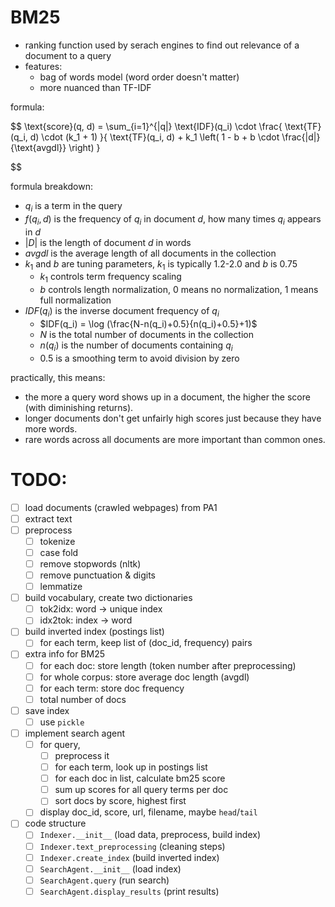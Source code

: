 # BM25

- ranking function used by serach engines to find out relevance of a document to a query
- features:
  - bag of words model (word order doesn't matter)
  - more nuanced than TF-IDF

formula:

$$
\text{score}(q, d) = \sum_{i=1}^{|q|} \text{IDF}(q_i) \cdot \frac{ \text{TF}(q_i, d) \cdot (k_1 + 1) }{ \text{TF}(q_i, d) + k_1 \left( 1 - b + b \cdot \frac{|d|}{\text{avgdl}} \right) }

$$

formula breakdown:

- $q_i$ is a term in the query
- $f(q_i, d)$ is the frequency of $q_i$ in document $d$, how many times $q_i$ appears in $d$
- $|D|$ is the length of document $d$ in words
- $avgdl$ is the average length of all documents in the collection
- $k_1$ and $b$ are tuning parameters, $k_1$ is typically 1.2-2.0 and $b$ is 0.75
  - $k_1$ controls term frequency scaling
  - $b$ controls length normalization, 0 means no normalization, 1 means full normalization
- $IDF(q_i)$ is the inverse document frequency of $q_i$
  - $IDF(q_i) = \log (\frac{N-n(q_i)+0.5}{n(q_i)+0.5}+1)$
  - $N$ is the total number of documents in the collection
  - $n(q_i)$ is the number of documents containing $q_i$
  - $0.5$ is a smoothing term to avoid division by zero

practically, this means:

- the more a query word shows up in a document, the higher the score (with diminishing returns).
- longer documents don't get unfairly high scores just because they have more words.
- rare words across all documents are more important than common ones.

# TODO:

- [ ] load documents (crawled webpages) from PA1
- [ ] extract text
- [ ] preprocess
  - [ ] tokenize
  - [ ] case fold
  - [ ] remove stopwords (nltk)
  - [ ] remove punctuation & digits
  - [ ] lemmatize
- [ ] build vocabulary, create two dictionaries
  - [ ] tok2idx: word -> unique index
  - [ ] idx2tok: index -> word
- [ ] build inverted index (postings list)
  - [ ] for each term, keep list of (doc_id, frequency) pairs
- [ ] extra info for BM25
  - [ ] for each doc: store length (token number after preprocessing)
  - [ ] for whole corpus: store average doc length (avgdl)
  - [ ] for each term: store doc frequency
  - [ ] total number of docs
- [ ] save index
  - [ ] use `pickle`
- [ ] implement search agent
  - [ ] for query,
    - [ ] preprocess it
    - [ ] for each term, look up in postings list
    - [ ] for each doc in list, calculate bm25 score
    - [ ] sum up scores for all query terms per doc
    - [ ] sort docs by score, highest first
  - [ ] display doc_id, score, url, filename, maybe `head`/`tail`
- [ ] code structure
  - [ ] `Indexer.__init__` (load data, preprocess, build index)
  - [ ] `Indexer.text_preprocessing` (cleaning steps)
  - [ ] `Indexer.create_index` (build inverted index)
  - [ ] `SearchAgent.__init__` (load index)
  - [ ] `SearchAgent.query` (run search)
  - [ ] `SearchAgent.display_results` (print results)

